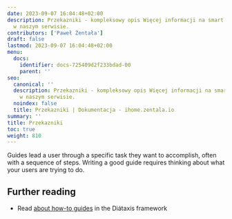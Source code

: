 ```yaml
---
date: 2023-09-07 16:04:48+02:00
description: Przekazniki - kompleksowy opis Więcej informacji na smart home znajdziesz
  w naszym serwisie.
contributors: ['Paweł Żentała']
draft: false
lastmod: 2023-09-07 16:04:48+02:00
menu:
  docs:
    identifier: docs-725409d2f233bdad-00
    parent: ''
seo:
  canonical: ''
  description: Przekazniki - kompleksowy opis Więcej informacji na smart home znajdziesz
    w naszym serwisie.
  noindex: false
  title: Przekazniki | Dokumentacja - ihome.zentala.io
summary: ''
title: Przekazniki
toc: true
weight: 810
---
```



Guides lead a user through a specific task they want to accomplish, often with a sequence of steps. Writing a good guide requires thinking about what your users are trying to do.

## Further reading

- Read [about how-to guides](https://diataxis.fr/how-to-guides/) in the Diátaxis framework

